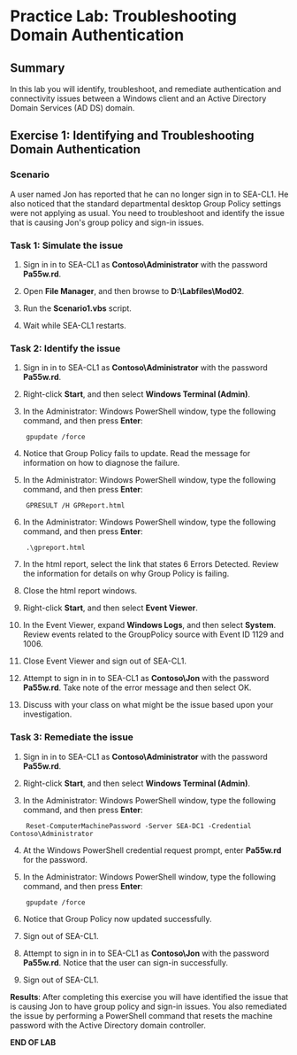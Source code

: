 # Practice Lab: Troubleshooting Domain Authentication

## Summary

In this lab you will identify, troubleshoot, and remediate authentication and connectivity issues between a Windows client and an Active Directory Domain Services (AD DS) domain.

## Exercise 1: Identifying and Troubleshooting Domain Authentication

### Scenario

A user named Jon has reported that he can no longer sign in to SEA-CL1. He also noticed that the standard departmental desktop Group Policy settings were not applying as usual. You need to troubleshoot and identify the issue that is causing Jon's group policy and sign-in issues.

### Task 1: Simulate the issue

1. Sign in in to SEA-CL1 as **Contoso\\Administrator**  with the password **Pa55w.rd**.

2. Open **File Manager**, and then browse to **D:\\Labfiles\\Mod02**.

3. Run the **Scenario1.vbs** script.

4. Wait while SEA-CL1 restarts.

### Task 2: Identify the issue

1. Sign in in to SEA-CL1 as **Contoso\\Administrator**  with the password **Pa55w.rd**.

2. Right-click **Start**, and then select **Windows Terminal (Admin)**.

3. In the Administrator: Windows PowerShell window, type the following command, and then press **Enter**:

```
    gpupdate /force
```

4. Notice that Group Policy fails to update. Read the message for information on how to diagnose the failure.

5. In the Administrator: Windows PowerShell window, type the following command, and then press **Enter**:

```
    GPRESULT /H GPReport.html
```

6. In the Administrator: Windows PowerShell window, type the following command, and then press **Enter**:

```
    .\gpreport.html
```

7. In the html report, select the link that states 6 Errors Detected. Review the information for details on why Group Policy is failing.

8. Close the html report windows.

9. Right-click **Start**, and then select **Event Viewer**.

10. In the Event Viewer, expand **Windows Logs**, and then select **System**. Review events related to the GroupPolicy source with Event ID 1129 and 1006.

11. Close Event Viewer and sign out of SEA-CL1.

12. Attempt to sign in in to SEA-CL1 as **Contoso\\Jon**  with the password **Pa55w.rd**. Take note of the error message and then select OK.

13. Discuss with your class on what might be the issue based upon your investigation.

### Task 3: Remediate the issue

1. Sign in in to SEA-CL1 as **Contoso\\Administrator**  with the password **Pa55w.rd**.

2. Right-click **Start**, and then select **Windows Terminal (Admin)**.

3. In the Administrator: Windows PowerShell window, type the following command, and then press **Enter**:

```
    Reset-ComputerMachinePassword -Server SEA-DC1 -Credential Contoso\Administrator
```

4. At the Windows PowerShell credential request prompt, enter **Pa55w.rd** for the password.

5. In the Administrator: Windows PowerShell window, type the following command, and then press **Enter**:

```
    gpupdate /force
```

6. Notice that Group Policy now updated successfully.

7. Sign out of SEA-CL1.

8. Attempt to sign in in to SEA-CL1 as **Contoso\\Jon**  with the password **Pa55w.rd**. Notice that the user can sign-in successfully.

9. Sign out of SEA-CL1.

**Results**: After completing this exercise you will have identified the issue that is causing Jon to have group policy and sign-in issues. You also remediated the issue by performing a PowerShell command that resets the machine password with the Active Directory domain controller.

**END OF LAB**
